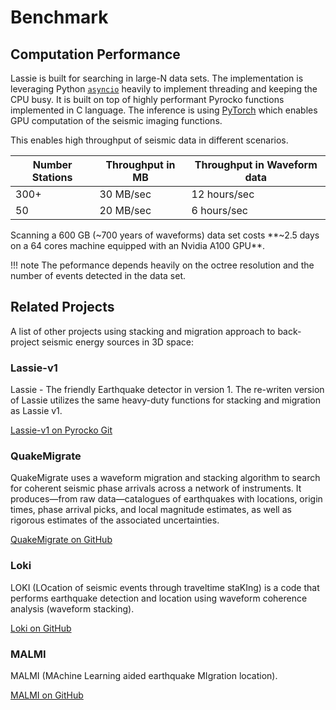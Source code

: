 # Benchmark

## Computation Performance

Lassie is built for searching in large-N data sets. The implementation is leveraging Python [`asyncio`](https://docs.python.org/3/library/asyncio.html) heavily to implement threading and keeping the CPU busy. It is built on top of highly performant Pyrocko functions implemented in C language. The inference is using [PyTorch](https://pytorch.org/) which enables GPU computation of the seismic imaging functions.

This enables high throughput of seismic data in different scenarios.

| Number Stations | Throughput in MB | Throughput in Waveform data |
| --------------- | ---------------- | ----------------------------|
| 300+            | 30 MB/sec        | 12 hours/sec                |
| 50              | 20 MB/sec        |  6 hours/sec                |

Scanning a 600 GB (~700 years of waveforms) data set costs **~2.5 days on a 64 cores machine equipped with an Nvidia A100 GPU**.

!!! note
    The peformance depends heavily on the octree resolution and the number of events detected in the data set.


## Related Projects

A list of other projects using stacking and migration approach to back-project seismic energy sources in 3D space:

### Lassie-v1

Lassie - The friendly Earthquake detector in version 1. The re-writen version of Lassie utilizes the same heavy-duty functions for stacking and migration as Lassie v1.

[Lassie-v1 on Pyrocko Git](https://git.pyrocko.org/pyrocko/lassie)

### QuakeMigrate

QuakeMigrate uses a waveform migration and stacking algorithm to search for coherent seismic phase arrivals across a network of instruments. It produces—from raw data—catalogues of earthquakes with locations, origin times, phase arrival picks, and local magnitude estimates, as well as rigorous estimates of the associated uncertainties.

[QuakeMigrate on GitHub](https://git.pyrocko.org/pyrocko/lassie)

### Loki

LOKI (LOcation of seismic events through traveltime staKIng) is a code that performs earthquake detection and location using waveform coherence analysis (waveform stacking).

[Loki on GitHub](https://github.com/wulwife/LOKI)


### MALMI

MALMI (MAchine Learning aided earthquake MIgration location).

[MALMI on GitHub](https://github.com/speedshi/MALMI)
